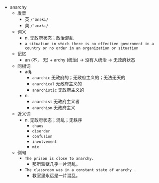 - anarchy
  - 发音
    - 英 `/'ænəki/`
    - 美 `/'ænɚki/`
  - 词义
    - n. 无政府状态；政治混乱
    - `a situation in which there is no effective government in a country or no order in an organization or situation`
  - 记忆
    - an (不， 无) + archy (统治) → 没有人统治 → 无政府状态
  - 同根词
    - adj.
      - `anarchic` 无政府的；无政府主义的；无法无天的
      - `anarchical` 无政府主义的
      - `anarchistic` 无政府主义的
    - n.
      - `anarchist` 无政府主义者
      - `anarchism` 无政府主义
  - 近义词
    - n. 无政府状态；混乱；无秩序
      - `chaos`
      - `disorder`
      - `confusion`
      - `involvement`
      - `mix`
  - 例句
    - `The prison is close to anarchy.`
      - 那所监狱几乎一片混乱。
    - `The classroom was in a constant state of anarchy .`
      - 教室里永远是一片混乱。

